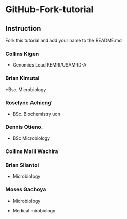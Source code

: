 # GitHub-Fork-tutorial 

## Instruction

Fork this tutorial and add your name to the README.md


### Collins Kigen


* Genomics Lead KEMRI/USAMRD-A


### Brian KImutai
*Bsc. Microbiology

### Roselyne Achieng'

* BSc. Biochemistry uon

### Dennis Otieno.

* BSc Microbiology  

### Collins Malii Wachira


### Brian Silantoi
* Microbiology 

### Moses Gachoya
* Microbiology

* Medical mirobiology


